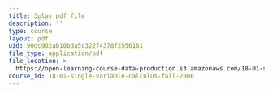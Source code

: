 ```yaml
---
title: 3play pdf file
description: ''
type: course
layout: pdf
uid: 90dc902ab10bda5c322f4378f2556161
file_type: application/pdf
file_location: >-
  https://open-learning-course-data-production.s3.amazonaws.com/18-01-single-variable-calculus-fall-2006/90dc902ab10bda5c322f4378f2556161_HgEqXhsIq_g.pdf
course_id: 18-01-single-variable-calculus-fall-2006
---
```

